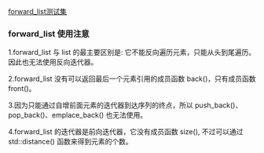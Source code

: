 
[forward_list测试集](05_Forward_list/README.md)


### forward_list 使用注意

1.forward_list 与 list 的最主要区别是: 它不能反向遍历元素，只能从头到尾遍历。因此也无法使用反向迭代器。

2.forward_list 没有可以返回最后一个元素引用的成员函数 back()，只有成员函数 front()。

3.因为只能通过自增前面元素的迭代器到达序列的终点，所以 push_back()、pop_back()、emplace_back() 也无法使用。

4.forward_list 的迭代器是前向迭代器，它没有成员函数 size(), 不过可以通过 std::distance() 函数来得到元素的个数。

